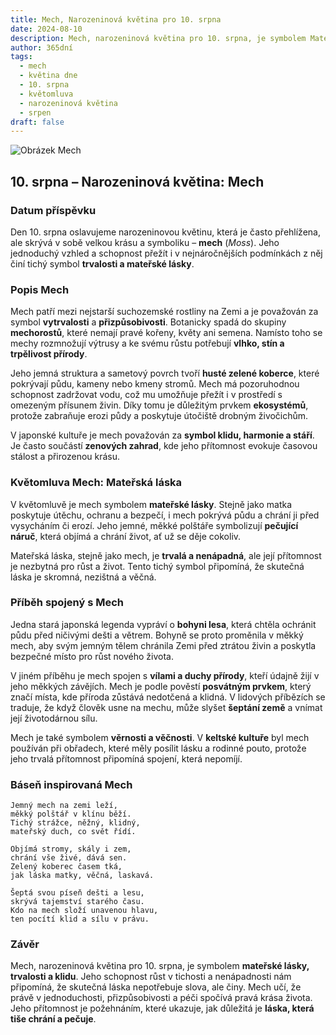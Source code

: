 ```yaml
---
title: Mech, Narozeninová květina pro 10. srpna
date: 2024-08-10
description: Mech, narozeninová květina pro 10. srpna, je symbolem Mateřská láska. Objevte její jedinečný význam, fascinující příběhy a poezii, která oslavuje její krásu.
author: 365dní
tags:
  - mech
  - květina dne
  - 10. srpna
  - květomluva
  - narozeninová květina
  - srpen
draft: false
---
```


![Obrázek Mech](https://cdn.pixabay.com/photo/2017/12/10/10/09/moss-3009549_640.jpg#center)


## 10. srpna – Narozeninová květina: Mech

### Datum příspěvku

Den 10. srpna oslavujeme narozeninovou květinu, která je často přehlížena, ale skrývá v sobě velkou krásu a symboliku – **mech** (_Moss_). Jeho jednoduchý vzhled a schopnost přežít i v nejnáročnějších podmínkách z něj činí tichý symbol **trvalosti a mateřské lásky**.

### Popis Mech

Mech patří mezi nejstarší suchozemské rostliny na Zemi a je považován za symbol **vytrvalosti** a **přizpůsobivosti**. Botanicky spadá do skupiny **mechorostů**, které nemají pravé kořeny, květy ani semena. Namísto toho se mechy rozmnožují výtrusy a ke svému růstu potřebují **vlhko, stín a trpělivost přírody**.

Jeho jemná struktura a sametový povrch tvoří **husté zelené koberce**, které pokrývají půdu, kameny nebo kmeny stromů. Mech má pozoruhodnou schopnost zadržovat vodu, což mu umožňuje přežít i v prostředí s omezeným přísunem živin. Díky tomu je důležitým prvkem **ekosystémů**, protože zabraňuje erozi půdy a poskytuje útočiště drobným živočichům.

V japonské kultuře je mech považován za **symbol klidu, harmonie a stáří**. Je často součástí **zenových zahrad**, kde jeho přítomnost evokuje časovou stálost a přirozenou krásu.

### Květomluva Mech: Mateřská láska

V květomluvě je mech symbolem **mateřské lásky**. Stejně jako matka poskytuje útěchu, ochranu a bezpečí, i mech pokrývá půdu a chrání ji před vysycháním či erozí. Jeho jemné, měkké polštáře symbolizují **pečující náruč**, která objímá a chrání život, ať už se děje cokoliv.

Mateřská láska, stejně jako mech, je **trvalá a nenápadná**, ale její přítomnost je nezbytná pro růst a život. Tento tichý symbol připomíná, že skutečná láska je skromná, nezištná a věčná.

### Příběh spojený s Mech

Jedna stará japonská legenda vypráví o **bohyni lesa**, která chtěla ochránit půdu před ničivými dešti a větrem. Bohyně se proto proměnila v měkký mech, aby svým jemným tělem chránila Zemi před ztrátou živin a poskytla bezpečné místo pro růst nového života.

V jiném příběhu je mech spojen s **vílami a duchy přírody**, kteří údajně žijí v jeho měkkých závějích. Mech je podle pověstí **posvátným prvkem**, který značí místa, kde příroda zůstává nedotčená a klidná. V lidových příbězích se traduje, že když člověk usne na mechu, může slyšet **šeptání země** a vnímat její životodárnou sílu.

Mech je také symbolem **věrnosti a věčnosti**. V **keltské kultuře** byl mech používán při obřadech, které měly posílit lásku a rodinné pouto, protože jeho trvalá přítomnost připomíná spojení, která nepomíjí.

### Báseň inspirovaná Mech

```
Jemný mech na zemi leží,  
měkký polštář v klínu běží.  
Tichý strážce, něžný, klidný,  
mateřský duch, co svět řídí.  

Objímá stromy, skály i zem,  
chrání vše živé, dává sen.  
Zelený koberec časem tká,  
jak láska matky, věčná, laskavá.  

Šeptá svou píseň dešti a lesu,  
skrývá tajemství starého času.  
Kdo na mech složí unavenou hlavu,  
ten pocítí klid a sílu v právu.  
```

### Závěr

Mech, narozeninová květina pro 10. srpna, je symbolem **mateřské lásky, trvalosti a klidu**. Jeho schopnost růst v tichosti a nenápadnosti nám připomíná, že skutečná láska nepotřebuje slova, ale činy. Mech učí, že právě v jednoduchosti, přizpůsobivosti a péči spočívá pravá krása života. Jeho přítomnost je požehnáním, které ukazuje, jak důležitá je **láska, která tiše chrání a pečuje**.